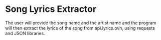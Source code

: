 # Song Lyrics Extractor
The user will provide the song name and the artist name and the program will then extract the lyrics of the song from api.lyrics.ovh, using requests and JSON libraries.
